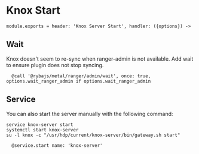 
# Knox Start

    module.exports = header: 'Knox Server Start', handler: ({options}) ->

## Wait
Knox doesn't seem to re-sync when ranger-admin is not available. Add wait to ensure plugin
does not stop syncing.

      @call '@rybajs/metal/ranger/admin/wait', once: true, options.wait_ranger_admin if options.wait_ranger_admin

## Service

You can also start the server manually with the following command:

```
service knox-server start
systemctl start knox-server
su -l knox -c "/usr/hdp/current/knox-server/bin/gateway.sh start"
```
      
      @service.start name: 'knox-server'
